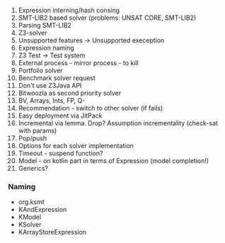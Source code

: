 1. Expression interning/hash consing
2. SMT-LIB2 based solver (problems: UNSAT CORE, SMT-LIB2)
3. Parsing SMT-LIB2
4. Z3-solver
5. Unsupported features -> Unsupported exeception
6. Expression naming
7. Z3 Test -> Test system
8. External process - mirror process - to kill
9. Portfolio solver
10. Benchmark solver request
11. Don't use Z3Java API
12. Bitwoozla as second priority solver
13. BV, Arrays, Ints, FP, Q-
14. Recommendation - switch to other solver (if fails)
15. Easy deployment via JitPack
16. Incremental via lemma. Drop? Assumption incrementality (check-sat with params)
17. Pop/push
18. Options for each solver implementation
19. Timeout - suspend function?
20. Model - on kotlin part in terms of Expression (model completion!)
21. Generics?

### Naming
- org.ksmt
- KAndExpression
- KModel
- KSolver
- KArrayStoreExpression

